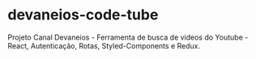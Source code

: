 # devaneios-code-tube
Projeto Canal Devaneios - Ferramenta de busca de vídeos do Youtube - React, Autenticação, Rotas, Styled-Components e Redux.
